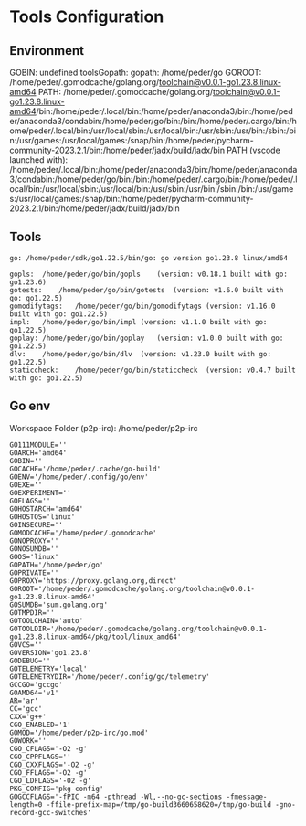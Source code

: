 # Tools Configuration


## Environment

GOBIN: undefined
toolsGopath: 
gopath: /home/peder/go
GOROOT: /home/peder/.gomodcache/golang.org/toolchain@v0.0.1-go1.23.8.linux-amd64
PATH: /home/peder/.gomodcache/golang.org/toolchain@v0.0.1-go1.23.8.linux-amd64/bin:/home/peder/.local/bin:/home/peder/anaconda3/bin:/home/peder/anaconda3/condabin:/home/peder/go/bin:/bin:/home/peder/.cargo/bin:/home/peder/.local/bin:/usr/local/sbin:/usr/local/bin:/usr/sbin:/usr/bin:/sbin:/bin:/usr/games:/usr/local/games:/snap/bin:/home/peder/pycharm-community-2023.2.1/bin:/home/peder/jadx/build/jadx/bin
PATH (vscode launched with): /home/peder/.local/bin:/home/peder/anaconda3/bin:/home/peder/anaconda3/condabin:/home/peder/go/bin:/bin:/home/peder/.cargo/bin:/home/peder/.local/bin:/usr/local/sbin:/usr/local/bin:/usr/sbin:/usr/bin:/sbin:/bin:/usr/games:/usr/local/games:/snap/bin:/home/peder/pycharm-community-2023.2.1/bin:/home/peder/jadx/build/jadx/bin

## Tools

	go:	/home/peder/sdk/go1.22.5/bin/go: go version go1.23.8 linux/amd64

	gopls:	/home/peder/go/bin/gopls	(version: v0.18.1 built with go: go1.23.6)
	gotests:	/home/peder/go/bin/gotests	(version: v1.6.0 built with go: go1.22.5)
	gomodifytags:	/home/peder/go/bin/gomodifytags	(version: v1.16.0 built with go: go1.22.5)
	impl:	/home/peder/go/bin/impl	(version: v1.1.0 built with go: go1.22.5)
	goplay:	/home/peder/go/bin/goplay	(version: v1.0.0 built with go: go1.22.5)
	dlv:	/home/peder/go/bin/dlv	(version: v1.23.0 built with go: go1.22.5)
	staticcheck:	/home/peder/go/bin/staticcheck	(version: v0.4.7 built with go: go1.22.5)

## Go env

Workspace Folder (p2p-irc): /home/peder/p2p-irc

	GO111MODULE=''
	GOARCH='amd64'
	GOBIN=''
	GOCACHE='/home/peder/.cache/go-build'
	GOENV='/home/peder/.config/go/env'
	GOEXE=''
	GOEXPERIMENT=''
	GOFLAGS=''
	GOHOSTARCH='amd64'
	GOHOSTOS='linux'
	GOINSECURE=''
	GOMODCACHE='/home/peder/.gomodcache'
	GONOPROXY=''
	GONOSUMDB=''
	GOOS='linux'
	GOPATH='/home/peder/go'
	GOPRIVATE=''
	GOPROXY='https://proxy.golang.org,direct'
	GOROOT='/home/peder/.gomodcache/golang.org/toolchain@v0.0.1-go1.23.8.linux-amd64'
	GOSUMDB='sum.golang.org'
	GOTMPDIR=''
	GOTOOLCHAIN='auto'
	GOTOOLDIR='/home/peder/.gomodcache/golang.org/toolchain@v0.0.1-go1.23.8.linux-amd64/pkg/tool/linux_amd64'
	GOVCS=''
	GOVERSION='go1.23.8'
	GODEBUG=''
	GOTELEMETRY='local'
	GOTELEMETRYDIR='/home/peder/.config/go/telemetry'
	GCCGO='gccgo'
	GOAMD64='v1'
	AR='ar'
	CC='gcc'
	CXX='g++'
	CGO_ENABLED='1'
	GOMOD='/home/peder/p2p-irc/go.mod'
	GOWORK=''
	CGO_CFLAGS='-O2 -g'
	CGO_CPPFLAGS=''
	CGO_CXXFLAGS='-O2 -g'
	CGO_FFLAGS='-O2 -g'
	CGO_LDFLAGS='-O2 -g'
	PKG_CONFIG='pkg-config'
	GOGCCFLAGS='-fPIC -m64 -pthread -Wl,--no-gc-sections -fmessage-length=0 -ffile-prefix-map=/tmp/go-build3660658620=/tmp/go-build -gno-record-gcc-switches'
	